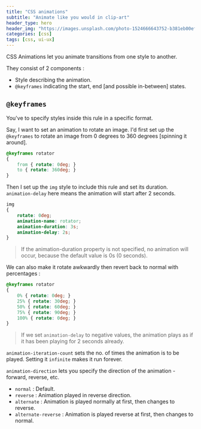 ```yaml
---
title: "CSS animations"
subtitle: "Animate like you would in clip-art"
header_type: hero
header_img: "https://images.unsplash.com/photo-1524666643752-b381eb00effb?q=80&w=2071&auto=format&fit=crop&ixlib=rb-4.0.3&ixid=M3wxMjA3fDB8MHxwaG90by1wYWdlfHx8fGVufDB8fHx8fA%3D%3D"
categories: [css]
tags: [css, ui-ux]
---
```


CSS Animations let you animate transitions from one style to another.

They consist of 2 components :

- Style describing the animation.
- `@keyframes` indicating the start, end [and possible in-between] states.

## `@keyframes`

You've to specify styles inside this rule in a specific format.

Say, I want to set an animation to rotate an image. I'd first set up the `@keyframes` to rotate an image from 0 degrees to 360 degrees [spinning it around].

```css
@keyframes rotator
{
    from { rotate: 0deg; }
    to { rotate: 360deg; }
}
```

Then I set up the `img` style to include this rule and set its duration. `animation-delay` here means the animation will start after 2 seconds.

```css
img
{
    rotate: 0deg;
    animation-name: rotator;
    animation-duration: 3s;
    animation-delay: 2s;
}
```

> If the animation-duration property is not specified, no animation will occur, because the default value is 0s (0 seconds).

We can also make it rotate awkwardly then revert back to normal with percentages :

```css
@keyframes rotator
{
    0% { rotate: 0deg; }
    25% { rotate: 30deg; }
    50% { rotate: 60deg; }
    75% { rotate: 90deg; }
    100% { rotate: 0deg; }
}
```

> If we set `animation-delay` to negative values, the animation plays as if it has been playing for 2 seconds already.

`animation-iteration-count` sets the no. of times the animation is to be played. Setting it `infinite` makes it run forever.

`animation-direction` lets you specify the direction of the animation - forward, reverse, etc.

- `normal` : Default.
- `reverse` : Animation played in reverse direction.
- `alternate` : Animation is played normally at first, then changes to reverse.
- `alternate-reverse` : Animation is played reverse at first, then changes to normal.
